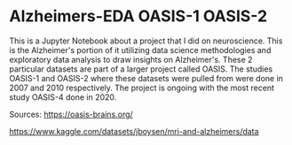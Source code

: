 # Alzheimers-EDA OASIS-1 OASIS-2
This is a Jupyter Notebook about a project that I did on neuroscience. This is the Alzheimer's portion of it utilizing data science methodologies and exploratory data analysis to draw insights on Alzheimer's. These 2 particular datasets are part of a larger project called OASIS. The studies OASIS-1 and OASIS-2 where these datasets were pulled from were done in 2007 and 2010 respectively. The project is ongoing with the most recent study OASIS-4 done in 2020.

Sources:
https://oasis-brains.org/

https://www.kaggle.com/datasets/jboysen/mri-and-alzheimers/data
